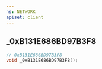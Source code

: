 ```yaml
---
ns: NETWORK
apiset: client
---
```

## _0xB131E686BD97B3F8

```c
// 0xB131E686BD97B3F8
void _0xB131E686BD97B3F8();
```